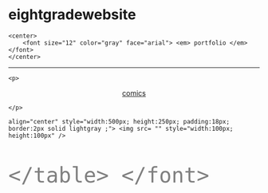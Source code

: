 # eightgradewebsite
<!DOCTYPE html>
<html>

<head>
	<title>
		myfavoritethings
	</title>

<link href="style.css" type="text/css" rel="stylesheet"/>

</head>

<body>

	<center> 
		<font size="12" color="gray" face="arial"> <em> portfolio </em> </font> 
	</center>


<hr> </hr>

	<p> 

<center>
<font size="3" color="#6481a1" face="arial"> </font>
<a href= "link2.html"> comics </a>
</center>

	</p>


<div 

	align="center" style="width:500px; height:250px; padding:18px; border:2px solid lightgray ;"> <img src= "" style="width:100px; height:100px" /> 

<font size="10" color="gray" face="arial"> <table>


	</table> </font> 
	

</div>


</body>

</html>



